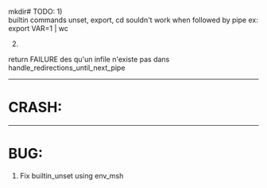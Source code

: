 mkdir# TODO:
1)  
builtin commands unset, export, cd souldn't work when followed by pipe
ex: export VAR=1 | wc

2)  
return FAILURE des qu'un infile n'existe pas dans handle_redirections_until_next_pipe

--------

# CRASH:

--------

# BUG:

1)  Fix builtin_unset using env_msh
